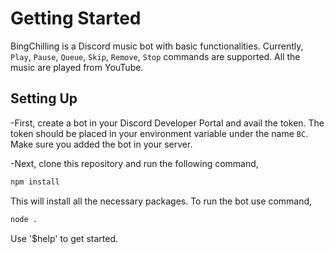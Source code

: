 # Getting Started

BingChilling is a Discord music bot with basic functionalities. 
Currently, `Play`, `Pause`, `Queue`, `Skip`, `Remove`, `Stop` commands are supported. All the music are played from YouTube.
## Setting Up
-First, create a bot in your Discord Developer Portal and avail the token. The token should be placed in your environment variable under the name `BC`. Make sure you added the bot in your server.

-Next, clone this repository and run the following command,
```sh
npm install
```
This will install all the necessary packages. To run the bot use command,
```sh
node .
```

Use '$help' to get started.
